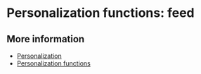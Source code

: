 # Personalization functions: feed

## More information

* [Personalization](./personalization)
* [Personalization functions](./personalization-functions)
